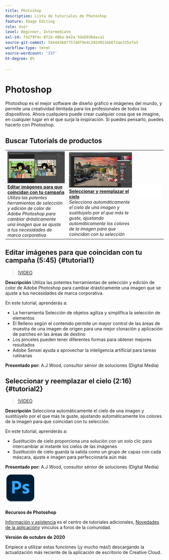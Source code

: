 ```yaml
---
title: Photoshop
description: Lista de tutoriales de Photoshop
feature: Image Editing
role: User
level: Beginner, Intermediate
exl-id: f42f9f4c-072d-496a-842a-3da503bdaca1
source-git-commit: 58444368f757ddf9edc292d921bb6f2ae335efa3
workflow-type: tm+mt
source-wordcount: '337'
ht-degree: 0%

---
```


# Photoshop

Photoshop es el mejor software de diseño gráfico e imágenes del mundo, y permite una creatividad ilimitada para los profesionales de todos los dispositivos. Ahora cualquiera puede crear cualquier cosa que se imagine, en cualquier lugar en el que surja la inspiración. Si puedes pensarlo, puedes hacerlo con Photoshop.

## Buscar Tutorials de productos

<table style="table-layout:fixed">
<tr>
 <td>
   <a href="photoshop.md#tutorial1">
      <img alt="Editar imágenes para que coincidan con tu campaña" src="../assets/PS_ObjectSelect_ContentAware_wood.jpg" />
   </a>
    <div>
   <a href="photoshop.md#tutorial1"><strong>Editar imágenes para que coincidan con tu campaña</strong></a>
    </div>
    <em>Utiliza las potentes herramientas de selección y edición de color de Adobe Photoshop para cambiar drásticamente una imagen que se ajuste a tus necesidades de marca corporativa</em>
    <br>
  </td>
  <td>
    <a href="photoshop.md#tutorial2">
        <img alt="Seleccionar y reemplazar el cielo" src="../assets/PS_Sky_Replace_wood.jpg" />
    </a>
    <div>
    <a href="photoshop.md#tutorial2"><strong>Seleccionar y reemplazar el cielo</strong></a>
    </div>
    <em>Selecciona automáticamente el cielo de una imagen y sustitúyelo por el que más te guste, ajustando automáticamente los colores de la imagen para que coincidan con tu selección</em>
    <br>
  </td>
  <td>
    <img alt="Separador" src="../assets/Whitespacer.png" />
    <div>
    <br>
  </td>
</tr>
</table>

## Editar imágenes para que coincidan con tu campaña (5:45) {#tutorial1}

>[!VIDEO](https://video.tv.adobe.com/v/326950?hidetitle=true)

**Descripción**
Utiliza las potentes herramientas de selección y edición de color de Adobe Photoshop para cambiar drásticamente una imagen que se ajuste a tus necesidades de marca corporativa.

En este tutorial, aprenderás a:
* La herramienta Selección de objetos agiliza y simplifica la selección de elementos
* El Relleno según el contenido permite un mayor control de las áreas de muestra de una imagen de origen para una mejor clonación y aplicación de parches en las áreas de destino
* Los pinceles pueden tener diferentes formas para obtener mejores resultados
* Adobe Sensei ayuda a aprovechar la inteligencia artificial para tareas rutinarias

**Presentado por:**
A.J Wood, consultor sénior de soluciones (Digital Media)

## Seleccionar y reemplazar el cielo (2:16) {#tutorial2}

>[!VIDEO](https://video.tv.adobe.com/v/326953?hidetitle=true)

**Descripción**
Selecciona automáticamente el cielo de una imagen y sustitúyelo por el que más te guste, ajustando automáticamente los colores de la imagen para que coincidan con tu selección.

En este tutorial, aprenderás a:
* Sustitución de cielo proporciona una solución con un solo clic para intercambiar al instante los cielos de las imágenes
* Sustitución de cielo guarda la salida como un grupo de capas con cada máscara, ajuste e imagen para perfeccionarla aún más


**Presentado por:**
A.J Wood, consultor sénior de soluciones (Digital Media)

![Logotipo de Photoshop](../assets/ps_appicon_96.png)

**Recursos de Photoshop**

[Información y asistencia](https://helpx.adobe.com/support/photoshop.html) es el centro de tutoriales adicionales, [Novedades de la aplicación](https://helpx.adobe.com/photoshop/using/whats-new.html)y vínculos a foros de la comunidad.

**Versión de octubre de 2020**

Empiece a utilizar estas funciones (¡y mucho más!) descargando la actualización más reciente de la aplicación de escritorio de Creative Cloud.
